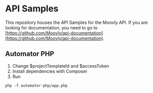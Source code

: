 # API Samples

This repository houses the API Samples for the Moovly API. If you are looking for documentation, you need to go to
[https://github.com/Moovly/api-documentation](https://github.com/Moovly/api-documentation).

## Automator PHP

1. Change $projectTemplateId and $accessToken
2. Install dependencies with Composer
3. Run

```
php -f automator-php/app.php
```
